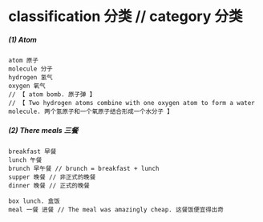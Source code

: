 # classification 分类 // category 分类

##### (1) Atom

```
atom 原子
molecule 分子
hydrogen 氢气
oxygen 氧气
// 【 atom bomb. 原子弹 】
// 【 Two hydrogen atoms combine with one oxygen atom to form a water molecule. 两个氢原子和一个氧原子结合形成一个水分子 】
```

##### (2) There meals 三餐

```
breakfast 早餐
lunch 午餐
brunch 早午餐 // brunch = breakfast + lunch
supper 晚餐 // 非正式的晚餐
dinner 晚餐 // 正式的晚餐

box lunch. 盒饭
meal 一餐 进餐 // The meal was amazingly cheap. 这餐饭便宜得出奇
```
